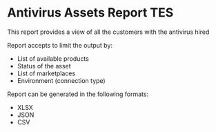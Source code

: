 # Antivirus Assets Report TES
This report provides a view of all the customers with the antivirus hired

Report accepts to limit the output by:
* List of available products
* Status of the asset
* List of marketplaces
* Environment (connection type)

Report can be generated in the following formats:
* XLSX
* JSON
* CSV
